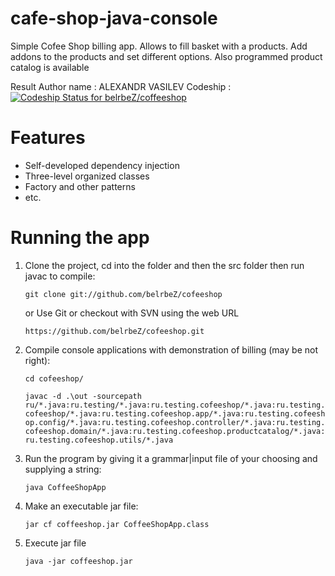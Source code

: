 # cafe-shop-java-console
Simple Cofee Shop billing app.
Allows to fill basket with a products.
Add addons to the products and set different options.
Also programmed product catalog is available

Result
Author name : ALEXANDR VASILEV
Codeship : [ ![Codeship Status for belrbeZ/coffeeshop](https://app.codeship.com/projects/e7fc25a0-f391-0135-89fa-4e3622f3d72a/status?branch=master)](https://app.codeship.com/projects/272704)
# Features
- Self-developed dependency injection
- Three-level organized classes
- Factory and other patterns
- etc.
# Running the app

1. Clone the project, cd into the folder and then the src folder then run javac
   to compile:
   
    `git clone git://github.com/belrbeZ/cofeeshop`
   
    or Use Git or checkout with SVN using the web URL 
    
    `https://github.com/belrbeZ/cofeeshop.git`
    
2. Compile console applications with demonstration of billing (may be not right):

    `cd cofeeshop/` 
    
    `javac -d .\out -sourcepath ru/*.java:ru.testing/*.java:ru.testing.cofeeshop/*.java:ru.testing.cofeeshop/*.java:ru.testing.cofeeshop.app/*.java:ru.testing.cofeeshop.config/*.java:ru.testing.cofeeshop.controller/*.java:ru.testing.cofeeshop.domain/*.java:ru.testing.cofeeshop.productcatalog/*.java:ru.testing.cofeeshop.utils/*.java`
        
3. Run the program by giving it a grammar|input file of your choosing and supplying
   a string:
   
   `java CoffeeShopApp`
    
4. Make an executable jar file:

    `jar cf coffeeshop.jar CoffeeShopApp.class`
    
5. Execute jar file

    `java -jar coffeeshop.jar`
